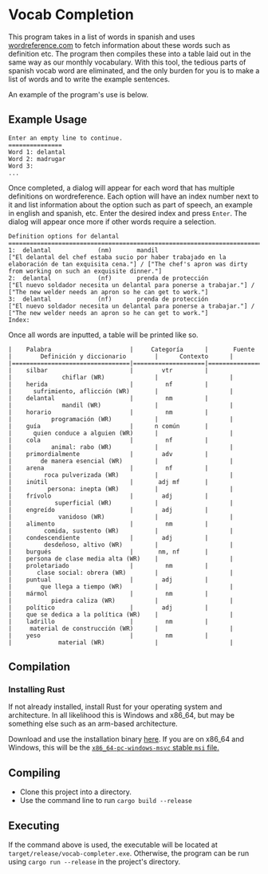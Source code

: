 # Vocab Completion

This program takes in a list of words in spanish and uses [wordreference.com](wordreference.com) to fetch information about these words such as definition etc.
The program then compiles these into a table laid out in the same way as our monthly vocabulary.
With this tool, the tedious parts of spanish vocab word are eliminated, and the only burden for you is to make a list of words and to write the example sentences.

An example of the program's use is below.

## Example Usage

```text
Enter an empty line to continue.
===============
Word 1: delantal
Word 2: madrugar    
Word 3: 
... 
```

Once completed, a dialog will appear for each word that has multiple definitions on wordreference.
Each option will have an index number next to it and list information about the option such as part of speech, an example in english and spanish, etc.
Enter the desired index and press `Enter`.
The dialog will appear once more if other words require a selection.

```text
Definition options for delantal
========================================================================
1:  delantal             (nm)       mandil                                   ["El delantal del chef estaba sucio por haber trabajado en la elaboración de tan exquisita cena."] / ["The chef's apron was dirty from working on such an exquisite dinner."]
2:  delantal             (nf)       prenda de protección                     ["El nuevo soldador necesita un delantal para ponerse a trabajar."] / ["The new welder needs an apron so he can get to work."]
3:  delantal             (nf)       prenda de protección                     ["El nuevo soldador necesita un delantal para ponerse a trabajar."] / ["The new welder needs an apron so he can get to work."]
Index: 
```

Once all words are inputted, a table will be printed like so.

```text
|    Palabra                      |     Categoría      |       Fuente       |        Definición y diccionario        |      Contexto      |
|=================================|====================|====================|========================================|====================|
|    silbar                       |        vtr         |                    |              chiflar (WR)              |                    |
|    herida                       |         nf         |                    |      sufrimiento, aflicción (WR)       |                    |
|    delantal                     |         nm         |                    |              mandil (WR)               |                    |
|    horario                      |         nm         |                    |           programación (WR)            |                    |
|    guía                         |      n común       |                    |      quien conduce a alguien (WR)      |                    |
|    cola                         |         nf         |                    |           animal: rabo (WR)            |                    |
|    primordialmente              |        adv         |                    |        de manera esencial (WR)         |                    |
|    arena                        |         nf         |                    |         roca pulverizada (WR)          |                    |
|    inútil                       |       adj mf       |                    |          persona: inepta (WR)          |                    |
|    frívolo                      |        adj         |                    |            superficial (WR)            |                    |
|    engreído                     |        adj         |                    |             vanidoso (WR)              |                    |
|    alimento                     |         nm         |                    |         comida, sustento (WR)          |                    |
|    condescendiente              |        adj         |                    |         desdeñoso, altivo (WR)         |                    |
|    burgués                      |       nm, nf       |                    |    persona de clase media alta (WR)    |                    |
|    proletariado                 |         nm         |                    |       clase social: obrera (WR)        |                    |
|    puntual                      |        adj         |                    |        que llega a tiempo (WR)         |                    |
|    mármol                       |         nm         |                    |           piedra caliza (WR)           |                    |
|    político                     |        adj         |                    |    que se dedica a la política (WR)    |                    |
|    ladrillo                     |         nm         |                    |     material de construcción (WR)      |                    |
|    yeso                         |         nm         |                    |             material (WR)              |                    |
```

## Compilation

### Installing Rust

If not already installed, install Rust for your operating system and architecture.
In all likelihood this is Windows and x86_64, but may be something else such as an arm-based architecture.

Download and use the installation binary [here](https://forge.rust-lang.org/infra/other-installation-methods.html#standalone). If you are on x86_64 and Windows, this will be the [`x86_64-pc-windows-msvc` stable `msi` file.](https://static.rust-lang.org/dist/rust-1.67.0-x86_64-pc-windows-msvc.msi)

## Compiling

- Clone this project into a directory.
- Use the command line to run `cargo build --release`

## Executing

If the command above is used, the executable will be located at `target/release/vocab-completer.exe`.
Otherwise, the program can be run using `cargo run --release` in the project's directory.
